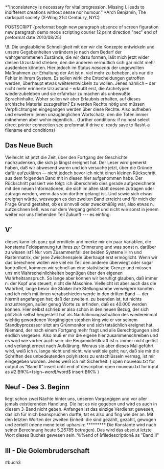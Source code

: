*"Inconsistency is necessary for vital progression. Missing I. leads to indifferent creations without sense nor humour.“ *Arch Benjamin, The darkspalt society (X-Wing 21st Centaury, NYC)

POSTSCRIPT
{preformat begin 
new paragraph
absence of screen figuration
new paragraph demo mode
scripting courier 12
print direction "nec"
end of preformat date 2010/08/25}

\8. Die unglaubliche Schnelligkeit mit der wir die Konzepte entwickeln und unsere Gegebenheiten verändern je nach dem Bedarf der wahrgenommenen Zustände, die wir dazu formen, läßt mich jetzt wider diesen Urzustand streben, den die anderen vermutlich sich gar nicht mehr ausdenken könnten. Hier jedoch im Status *nascendi* der ungewollten Maßnahmen zur Erhaltung der Art ist n. viel mehr zu beheben, als nur die Fehler in ihrem System. Es sollen wirkliche Entscheidungen getroffen werden, überhaupt etwas weiterentwickeln zu wollen. Jenes nämlich – der nicht mehr erinnerte Urzustand – erlaubt erst, die Archetypen wiederzubeleben und sie erfahrbar zu machen als unbewußte Sprachinhalte. Woher sollen wir aber Erlaubnis erhalten, auf dieses archische Material zuzugreifen? Es werden Rechte nötig und müssen Verpflichtungen eingegangen werden über diese Rechte. Also aufheben und erweitern: jenen unzugänglichen Wortschatz, den die Toten immer mitnehmen aber wohin eigentlich...
{further conditions:
if no host select direct printer connection
see preformat
if drive e: ready save to flash\\-a filename
end conditions}
  

## Das Neue Buch
Vielleicht ist jetzt die Zeit, über den Fortgang der Geschichte nachzudenken, die sich ja längst ereignet hat. Der Leser wird gemerkt haben, daß wir abwesend waren und ich versuche jetzt, über die Gründe dafür aufzuklären — nicht jedoch bevor ich nicht einen kleinen Rückschritt aus dem folgenden Band mit in diesen hier aufgenommen habe. Der Rückschritt passiert wie folgt: ich überschrieb dies gerade aufgezeichnete mit den neuen Informationen, die sich im alten statt dessen zutragen oder zutragn werden, wenn das von dorther gelangt ist. Und sowie sich etwas ereignen würde, weswegen es den zweiten Band erreicht und für mich der Frage Grund gestaltet, ob es sinnvoll oder zweckmäßig war, also etwas n. aufzeichnen ließ, was nur dem Vergang gehört und nicht wie sonst in jenem weiter vor uns fliehenden Teil Zukunft --- es einfing:
## V’
dieses kann ich ganz gut ermitteln und merke mir ein paar Variablen, die konstante Feldspannung tut ihres zur Erinnerung und was sonst n. darüber zu wissen ist? Nur vom Zusammenfall der beiden Systeme Hirn und Rastermatrix, der jene Zwischenspiele überhaupt erst ermöglicht. Wenn wir das berechnen wollen wie viel ein Teil den anderen überwiegt oder sogar kontrolliert, kommen wir schnell an eine statistische Grenze und müssen uns mit Wahrscheinlichkeiten begnügen über den eigenen Wahrheitsanspruch. So lange aber können wir beruhigt glauben, daß immer n. der Kopf uns steuert, nicht die Maschine. Vielleicht ist aber auch das die Wahrheit, lange bevor die Stoiker ihre Stellungnahme verweigern konnten und ich mich mit ihnen verabschieden werde in den dritten Band — der hiermit angefangen hat; daß der zweite n. zu beenden ist, tut nichts anzustrengen, außer genug Worte zu erfinden, daß es 40.000 werden können.
Hier selbst schrieb er also schon in den neuen Bezug, der sich plötzlich selbst hergestellt hat als Nachahmungssituation des wiedereinmal wichtig gewordenen Vorgängigen stephen king wie er vor seinem Standbyprozessor sitzt am Grünmonitor und sich tatsächlich ereignet hat. Niemand, der nach einem Fortgang mehr fragt und alle Berechtigungen sind endlich vergeben. Also muß er mir die eigene hier zusammenschreiben und es wird wie vorher auch sein: die Benjaminfeldkraft ist n. immer nicht gelöst und verlangt erneut nach Aufklärung. Woraus sie aber dieses Mal geführt wird, weiß ich n. lange nicht und nicht, wie weit sie geht; nur, daß sie mir die Schriften des unbedeutenden polyhistors zu entschlüsseln vermag, ist mir eingegeben worden. Jenes weiß ich mit Sicherheit.
{
open nouveau.txt for output as "Band II"
insert until end of description
open nouveau.txt for input as #2
BfK%=(sign$-word$)/word$ 
insert BfK%
}
## Neuf - Des 3. Beginn
liegt schon zwei Nächte hinter uns, unseren Vorgängigen und vor aller jemals existierenden Handlung. Die hat es nie gegeben und wird es auch in diesem 3-Band nicht geben. Anfangen ist das einzige Verdienst gewesen, das ich für mich beanspruchen durfte, tat es also und fing wie der an. Mit den letzten Worten der zweiten Einheit: die sind gezählt, gezählt, gewogen und zerteilt (mene mene tekel upharsin: \*\*\*\*\*\*\*\*\* Die Konstante wird nach seiner Berechnung heute 5,26785 betragen). Das wird das absolut letzte Wort dieses Buches gewesen sein.
\%%end of &filedescription& as "Band II"
## III - Die Golembruderschaft



#buch3